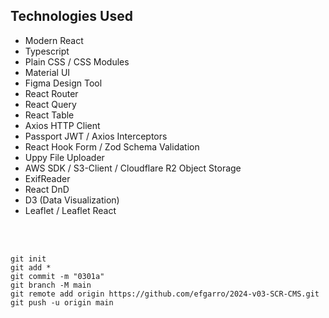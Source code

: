 ## Technologies Used

- Modern React
- Typescript
- Plain CSS / CSS Modules
- Material UI 
- Figma Design Tool
- React Router
- React Query
- React Table
- Axios HTTP Client
- Passport JWT / Axios Interceptors 
- React Hook Form / Zod Schema Validation
- Uppy File Uploader
- AWS SDK / S3-Client / Cloudflare R2 Object Storage
- ExifReader
- React DnD
- D3 (Data Visualization)
- Leaflet / Leaflet React

<br><br>

~~~
git init
git add *
git commit -m "0301a"
git branch -M main
git remote add origin https://github.com/efgarro/2024-v03-SCR-CMS.git
git push -u origin main
~~~